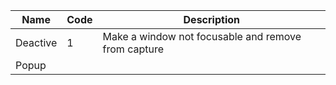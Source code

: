 |Name|Code|Description|
|----|----|----|
|Deactive|1|Make a window not focusable and remove from capture|
|Popup|||